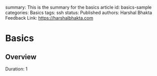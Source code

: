 summary: This is the summary for the basics article
id: basics-sample
categories: Basics
tags: ssh
status: Published
authors: Harshal Bhakta
Feedback Link: https://harshalbhakta.com

# Basics

<!-- ------------------------ -->
## Overview
Duration: 1